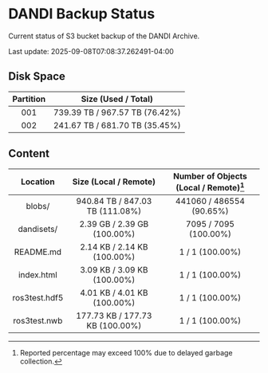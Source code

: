 # DANDI Backup Status

Current status of S3 bucket backup of the DANDI Archive.

Last update: 2025-09-08T07:08:37.262491-04:00

## Disk Space

| Partition | Size (Used / Total)            |
| :---: | :----------------------------: |
| 001   | 739.39 TB / 967.57 TB (76.42%) |
| 002   | 241.67 TB / 681.70 TB (35.45%) |



## Content

| Location             | Size (Local / Remote)                    | Number of Objects (Local / Remote)[^1]   |
| :------------------: | :--------------------------------------: | :--------------------------------------: |
| blobs/               | 940.84 TB / 847.03 TB (111.08%)          | 441060 / 486554 (90.65%)                 |
| dandisets/           | 2.39 GB / 2.39 GB (100.00%)              | 7095 / 7095 (100.00%)                    |
| README.md            | 2.14 KB / 2.14 KB (100.00%)              | 1 / 1 (100.00%)                          |
| index.html           | 3.09 KB / 3.09 KB (100.00%)              | 1 / 1 (100.00%)                          |
| ros3test.hdf5        | 4.01 KB / 4.01 KB (100.00%)              | 1 / 1 (100.00%)                          |
| ros3test.nwb         | 177.73 KB / 177.73 KB (100.00%)          | 1 / 1 (100.00%)                          |

[^1]: Reported percentage may exceed 100% due to delayed garbage collection.
